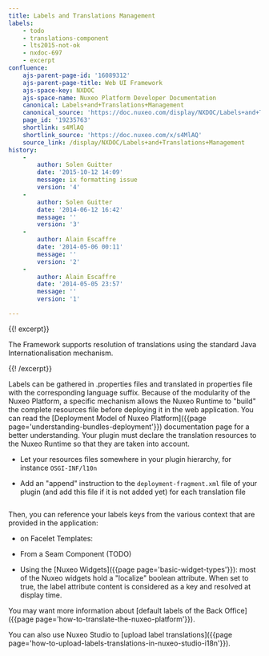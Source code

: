 ```yaml
---
title: Labels and Translations Management
labels:
    - todo
    - translations-component
    - lts2015-not-ok
    - nxdoc-697
    - excerpt
confluence:
    ajs-parent-page-id: '16089312'
    ajs-parent-page-title: Web UI Framework
    ajs-space-key: NXDOC
    ajs-space-name: Nuxeo Platform Developer Documentation
    canonical: Labels+and+Translations+Management
    canonical_source: 'https://doc.nuxeo.com/display/NXDOC/Labels+and+Translations+Management'
    page_id: '19235763'
    shortlink: s4MlAQ
    shortlink_source: 'https://doc.nuxeo.com/x/s4MlAQ'
    source_link: /display/NXDOC/Labels+and+Translations+Management
history:
    - 
        author: Solen Guitter
        date: '2015-10-12 14:09'
        message: ix formatting issue
        version: '4'
    - 
        author: Solen Guitter
        date: '2014-06-12 16:42'
        message: ''
        version: '3'
    - 
        author: Alain Escaffre
        date: '2014-05-06 00:11'
        message: ''
        version: '2'
    - 
        author: Alain Escaffre
        date: '2014-05-05 23:57'
        message: ''
        version: '1'

---
```

{{! excerpt}}

The Framework supports resolution of translations using the standard Java Internationalisation mechanism.

{{! /excerpt}}

Labels can be gathered in .properties files and translated in properties file with the corresponding language suffix. Because of the modularity of the Nuxeo Platform, a specific mechanism allows the Nuxeo Runtime to "build" the complete resources file before deploying it in the web application. You can read the [Deployment Model of Nuxeo Platform]({{page page='understanding-bundles-deployment'}}) documentation page for a better understanding. Your plugin must declare the translation resources to the Nuxeo Runtime so that they are taken into account.

*   Let your resources files somewhere in your plugin hierarchy, for instance `OSGI-INF/l10n`
*   Add an "append" instruction to the `deployment-fragment.xml` file of your plugin (and add this file if it is not added yet) for each translation file

    ```

    ```

Then, you can reference your labels keys from the various context that are provided in the application:

*   on Facelet Templates:&nbsp;

*   From a Seam Component (TODO)

*   Using the [Nuxeo Widgets]({{page page='basic-widget-types'}}): most of the Nuxeo widgets hold a "localize" boolean attribute. When set to true, the label attribute content is considered as a key and resolved at display time.

You may want more information about [default labels of the Back Office]({{page page='how-to-translate-the-nuxeo-platform'}}).

You can also use Nuxeo Studio to [upload label translations]({{page page='how-to-upload-labels-translations-in-nuxeo-studio-i18n'}}).&nbsp;